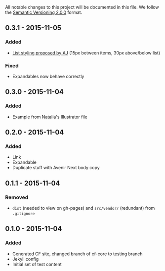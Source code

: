 All notable changes to this project will be documented in this file.
We follow the [Semantic Versioning 2.0.0](http://semver.org/) format.


## 0.3.1 - 2015-11-05

### Added
- [List styling proposed by AJ](https://github.com/cfpb/design-manual/issues/357#issuecomment-144088271)
  (15px between items, 30px above/below list)

### Fixed
- Expandables now behave correctly


## 0.3.0 - 2015-11-04

### Added
- Example from Natalia's Illustrator file


## 0.2.0 - 2015-11-04

### Added
- Link
- Expandable
- Duplicate stuff with Avenir Next body copy


## 0.1.1 - 2015-11-04

### Removed
- `dist` (needed to view on gh-pages) and `src/vendor/` (redundant) from
  `.gitignore`


## 0.1.0 - 2015-11-04

### Added
- Generated CF site, changed branch of cf-core to testing branch
- Jekyll config
- Initial set of test content
